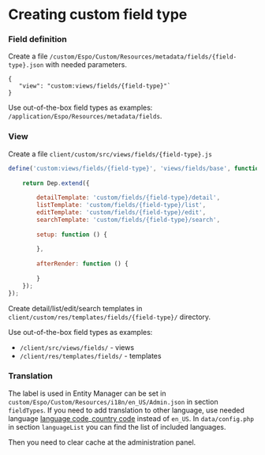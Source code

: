 # Creating custom field type

### Field definition

Create a file `/custom/Espo/Custom/Resources/metadata/fields/{field-type}.json` with needed parameters.
```
{
   "view": "custom:views/fields/{field-type}"`
}
```

Use out-of-the-box field types as examples: `/application/Espo/Resources/metadata/fields`.
 
### View

Create a file `client/custom/src/views/fields/{field-type}.js`
```js
define('custom:views/fields/{field-type}', 'views/fields/base', function (Dep) {
    
    return Dep.extend({
    
        detailTemplate: 'custom/fields/{field-type}/detail',
        listTemplate: 'custom/fields/{field-type}/list',
        editTemplate: 'custom/fields/{field-type}/edit',
        searchTemplate: 'custom/fields/{field-type}/search',
        
        setup: function () {
        
        },
        
        afterRender: function () {
        
        }
    });
});
```

Create detail/list/edit/search templates in `client/custom/res/templates/fields/{field-type}/` directory.

Use out-of-the-box field types as examples:
- `/client/src/views/fields/` - views
- `/client/res/templates/fields/` - templates

### Translation

The label is used in Entity Manager can be set in `custom/Espo/Custom/Resources/i18n/en_US/Admin.json` in section `fieldTypes`.
If you need to add translation to other language, use needed language [language code](https://en.wikipedia.org/wiki/ISO_639-1)_[country code](https://en.wikipedia.org/wiki/ISO_3166-1_alpha-2) instead of `en_US`. In `data/config.php` in section `languageList` you can find the list of included languages.

Then you need to clear cache at the administration panel.
